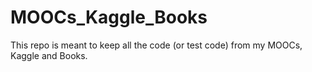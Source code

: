 # MOOCs_Kaggle_Books
This repo is meant to keep all the code (or test code) from my MOOCs, Kaggle and Books.
